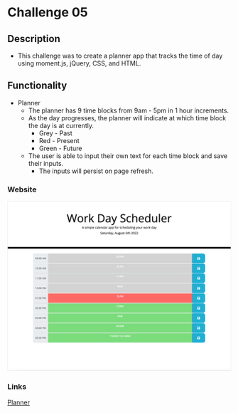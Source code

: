 # Challenge 05

## Description
- This challenge was to create a planner app that tracks the time of day  using moment.js, jQuery, CSS, and HTML.

## Functionality
- Planner
  - The planner has 9 time blocks from 9am - 5pm in 1 hour increments.
  - As the day progresses, the planner will indicate at which time block the day is at currently.
    - Grey - Past
    - Red - Present
    - Green - Future
  - The user is able to input their own text for each time block and save their inputs.
    - The inputs will persist on page refresh. 


### Website
![Planner](./assets/image1.png)

### Links
[Planner](https://ahuang23.github.io/C05_Planner/)
